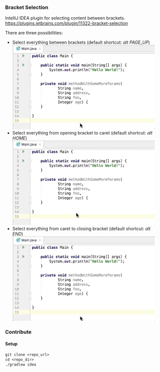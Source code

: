 ### Bracket Selection
IntelliJ IDEA plugin for selecting content between brackets.<br/>
https://plugins.jetbrains.com/plugin/11322-bracket-selection

There are three possibilities:
- Select everything between brackets (default shortcut: <i>alt PAGE_UP</i>)<br/>
![everything](documentation/select_bracket_all.gif)
- Select everything from opening bracket to caret (default shortcut: <i>alt HOME</i>)<br/>
![opening](documentation/select_bracket_left.gif)
- Select everything from caret to closing bracket (default shortcut: <i>alt END</i>)<br/>
![closing](documentation/select_bracket_right.gif)

### Contribute
#### Setup
```
git clone <repo_url>
cd <repo_dir>
./gradlew idea
```
